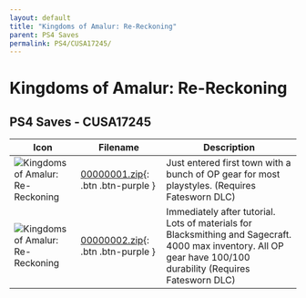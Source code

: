 ```yaml
---
layout: default
title: "Kingdoms of Amalur: Re-Reckoning"
parent: PS4 Saves
permalink: PS4/CUSA17245/
---
```

# Kingdoms of Amalur: Re-Reckoning

## PS4 Saves - CUSA17245

| Icon | Filename | Description |
|------|----------|-------------|
| ![Kingdoms of Amalur: Re-Reckoning](icon0.png) | [00000001.zip](00000001.zip){: .btn .btn-purple } | Just entered first town with a bunch of OP gear for most playstyles. (Requires Fatesworn DLC) |
| ![Kingdoms of Amalur: Re-Reckoning](icon0.png) | [00000002.zip](00000002.zip){: .btn .btn-purple } | Immediately after tutorial. Lots of materials for Blacksmithing and Sagecraft. 4000 max inventory. All OP gear have 100/100 durability (Requires Fatesworn DLC) |
